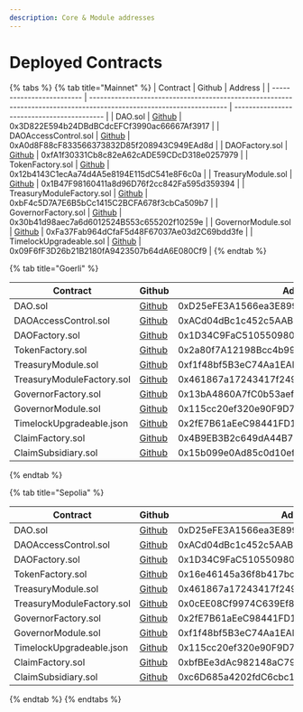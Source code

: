```yaml
---
description: Core & Module addresses
---
```


# Deployed Contracts

{% tabs %}
{% tab title="Mainnet" %}
| Contract                  | Github                                                                                                               | Address                                    |
| ------------------------- | -------------------------------------------------------------------------------------------------------------------- | ------------------------------------------ |
| DAO.sol                   | [Github](https://github.com/decent-dao/fractal-core-contracts/blob/main/contracts/DAO.sol)                           | 0x3D822E594b24DBdBCdcEFCf3990ac66667Af3917 |
| DAOAccessControl.sol      | [Github](https://github.com/decent-dao/fractal-core-contracts/blob/main/contracts/DAOAccessControl.sol)              | 0xA0d8F88cF833566373832D85f208943C949EAd8d |
| DAOFactory.sol            | [Github](https://github.com/decent-dao/fractal-core-contracts/blob/main/contracts/DAOFactory.sol)                    | 0xfA1f30331Cb8c82eA62cADE59CDcD318e0257979 |
| TokenFactory.sol          | [Github](https://github.com/decent-dao/fractal-votes-token/blob/main/contracts/TokenFactory.sol)                     | 0x12b4143C1ecAa74d4A5e8194E115dC541e8F6c0a |
| TreasuryModule.sol        | [Github](https://github.com/decent-dao/fractal-module-treasury/blob/main/contracts/TreasuryModule.sol)               | 0x1B47F98160411a8d96D76f2cc842Fa595d359394 |
| TreasuryModuleFactory.sol | [Github](https://github.com/decent-dao/fractal-module-treasury/blob/main/contracts/TreasuryModuleFactory.sol)        | 0xbF4c5D7A7E6B5bCc1415C2BCFA678f3cbCa509b7 |
| GovernorFactory.sol       | [Github](https://github.com/decent-dao/fractal-module-governor/blob/main/contracts/Governor/GovernorFactory.sol)     | 0x30b41d98aec7a6d6012524B553c655202f10259e |
| GovernorModule.sol        | [Github](https://github.com/decent-dao/fractal-module-governor/blob/main/contracts/Governor/GovernorModule.sol)      | 0xFa37Fab964dCfaF5d48F67037Ae03d2C69bdd3fe |
| TimelockUpgradeable.sol   | [Github](https://github.com/decent-dao/fractal-module-governor/blob/main/contracts/Governor/TimelockUpgradeable.sol) | 0x09F6fF3D26b21B2180fA9423507b64dA6E080Cf9 |
{% endtab %}

{% tab title="Goerli" %}


| Contract                  | Github                                                                                                               | Address                                    |
| ------------------------- | -------------------------------------------------------------------------------------------------------------------- | ------------------------------------------ |
| DAO.sol                   | [Github](https://github.com/decent-dao/fractal-core-contracts/blob/main/contracts/DAO.sol)                           | 0xD25eFE3A1566ea3E899e63c12cca717fb0dad282 |
| DAOAccessControl.sol      | [Github](https://github.com/decent-dao/fractal-core-contracts/blob/main/contracts/DAOAccessControl.sol)              | 0xACd04dBc1c452c5AAB668aB60DEeF36c6435D7EB |
| DAOFactory.sol            | [Github](https://github.com/decent-dao/fractal-core-contracts/blob/main/contracts/DAOFactory.sol)                    | 0x1D34C9FaC51055098020d2921498028A81fA91DE |
| TokenFactory.sol          | [Github](https://github.com/decent-dao/fractal-votes-token/blob/main/contracts/TokenFactory.sol)                     | 0x2a80f7A12198Bcc4b99a082D0E8Cf0A56f77cAE5 |
| TreasuryModule.sol        | [Github](https://github.com/decent-dao/fractal-module-treasury/blob/main/contracts/TreasuryModule.sol)               | 0xf1f48bf5B3eC74Aa1EAD924312faE809E40A20bd |
| TreasuryModuleFactory.sol | [Github](https://github.com/decent-dao/fractal-module-treasury/blob/main/contracts/TreasuryModuleFactory.sol)        | 0x461867a17243417f249Cd8A895D9bB6B4cEA77c2 |
| GovernorFactory.sol       | [Github](https://github.com/decent-dao/fractal-module-governor/blob/main/contracts/Governor/GovernorFactory.sol)     | 0x13bA4860A7fC0b53aefF44AFb64Da7970477b52d |
| GovernorModule.sol        | [Github](https://github.com/decent-dao/fractal-module-governor/blob/main/contracts/Governor/GovernorModule.sol)      | 0x115cc20ef320e90F9D7c94CE0Bec5ad6E3e5ebc7 |
| TimelockUpgradeable.json  | [Github](https://github.com/decent-dao/fractal-module-governor/blob/main/contracts/Governor/TimelockUpgradeable.sol) | 0x2fE7B61aEeC98441FD1fb0D617c5928a58807EBE |
| ClaimFactory.sol          | [Github](https://github.com/decent-dao/fractal-votes-token/blob/main/contracts/ClaimFactory.sol)                     | 0x4B9EB3B2c649dA44B71aD3960BB2062dCC7AA955 |
| ClaimSubsidiary.sol       | [Github](https://github.com/decent-dao/fractal-votes-token/blob/main/contracts/ClaimSubsidiary.sol)                  | 0x15b099e0Ad85c0d10efba09c05C9e8dB1cDa61a8 |
{% endtab %}

{% tab title="Sepolia" %}


| Contract                  | Github                                                                                                               | Address                                    |
| ------------------------- | -------------------------------------------------------------------------------------------------------------------- | ------------------------------------------ |
| DAO.sol                   | [Github](https://github.com/decent-dao/fractal-core-contracts/blob/main/contracts/DAO.sol)                           | 0xD25eFE3A1566ea3E899e63c12cca717fb0dad282 |
| DAOAccessControl.sol      | [Github](https://github.com/decent-dao/fractal-core-contracts/blob/main/contracts/DAOAccessControl.sol)              | 0xACd04dBc1c452c5AAB668aB60DEeF36c6435D7EB |
| DAOFactory.sol            | [Github](https://github.com/decent-dao/fractal-core-contracts/blob/main/contracts/DAOFactory.sol)                    | 0x1D34C9FaC51055098020d2921498028A81fA91DE |
| TokenFactory.sol          | [Github](https://github.com/decent-dao/fractal-votes-token/blob/main/contracts/TokenFactory.sol)                     | 0x16e46145a36f8b417bc075bdd47d5b8343290e27 |
| TreasuryModule.sol        | [Github](https://github.com/decent-dao/fractal-module-treasury/blob/main/contracts/TreasuryModule.sol)               | 0x461867a17243417f249Cd8A895D9bB6B4cEA77c2 |
| TreasuryModuleFactory.sol | [Github](https://github.com/decent-dao/fractal-module-treasury/blob/main/contracts/TreasuryModuleFactory.sol)        | 0x0cEE08Cf9974C639Ef85A8c2100F79A0eBd0675E |
| GovernorFactory.sol       | [Github](https://github.com/decent-dao/fractal-module-governor/blob/main/contracts/Governor/GovernorFactory.sol)     | 0x2fE7B61aEeC98441FD1fb0D617c5928a58807EBE |
| GovernorModule.sol        | [Github](https://github.com/decent-dao/fractal-module-governor/blob/main/contracts/Governor/GovernorModule.sol)      | 0xf1f48bf5B3eC74Aa1EAD924312faE809E40A20bd |
| TimelockUpgradeable.json  | [Github](https://github.com/decent-dao/fractal-module-governor/blob/main/contracts/Governor/TimelockUpgradeable.sol) | 0x115cc20ef320e90F9D7c94CE0Bec5ad6E3e5ebc7 |
| ClaimFactory.sol          | [Github](https://github.com/decent-dao/fractal-votes-token/blob/main/contracts/ClaimFactory.sol)                     | 0xbfBEe3dAc982148aC793161f7362344925506903 |
| ClaimSubsidiary.sol       | [Github](https://github.com/decent-dao/fractal-votes-token/blob/main/contracts/ClaimSubsidiary.sol)                  | 0xc6D685a4202fdC6cbc19d2D4d4B73d073E3F455d |
{% endtab %}
{% endtabs %}
